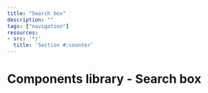 ```yaml
---
title: "Search box"
description: ""
tags: ["navigation"]
resources:
- src: '*/'
  title: 'Section #:counter'
---
```


# Components library - Search box

